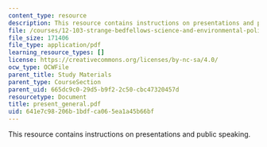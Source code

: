 ```yaml
---
content_type: resource
description: This resource contains instructions on presentations and public speaking.
file: /courses/12-103-strange-bedfellows-science-and-environmental-policy-fall-2005/641e7c98206b1bdfca065ea1a45b66bf_present_general.pdf
file_size: 171406
file_type: application/pdf
learning_resource_types: []
license: https://creativecommons.org/licenses/by-nc-sa/4.0/
ocw_type: OCWFile
parent_title: Study Materials
parent_type: CourseSection
parent_uid: 665dc9c0-29d5-b9f2-2c50-cbc47320457d
resourcetype: Document
title: present_general.pdf
uid: 641e7c98-206b-1bdf-ca06-5ea1a45b66bf
---
```

This resource contains instructions on presentations and public speaking.